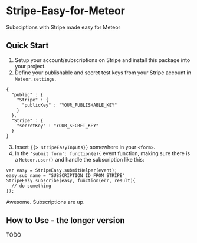 Stripe-Easy-for-Meteor
======================

Subsciptions with Stripe made easy for Meteor

## Quick Start

1. Setup your account/subscriptions on Stripe and install this package into your project.
2. Define your publishable and secret test keys from your Stripe account in `Meteor.settings`.
```
{
  "public" : {
    "Stripe" : {
      "publicKey" : "YOUR_PUBLISHABLE_KEY"
    }
  },
  "Stripe" : {
    "secretKey" : "YOUR_SECRET_KEY"
  }
}
```
3. Insert `{{> stripeEasyInputs}}` somewhere in your `<form>`.
4. In the `'submit form': function(e){` event function, making sure there is a `Meteor.user()` and handle the subscription like this:
```
var easy = StripeEasy.submitHelper(event);
easy.sub_name = "SUBSCRIPTION_ID_FROM_STRIPE"
StripeEasy.subscribe(easy, function(err, result){
  // do something
});
```

Awesome. Subscriptions are up.


## How to Use - the longer version

TODO
